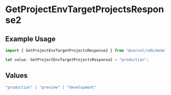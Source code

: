 # GetProjectEnvTargetProjectsResponse2

## Example Usage

```typescript
import { GetProjectEnvTargetProjectsResponse2 } from "@vercel/sdk/models/operations/getprojectenv.js";

let value: GetProjectEnvTargetProjectsResponse2 = "production";
```

## Values

```typescript
"production" | "preview" | "development"
```